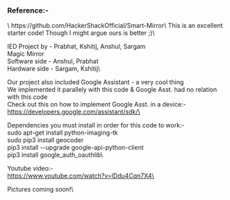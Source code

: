 <h3>Reference:-</h3>\
https://github.com/HackerShackOfficial/Smart-Mirror\
This is an excellent starter code! Though I might argue ours is better ;)\



IED Project by - Prabhat, Kshitij, Anshul, Sargam\
Magic Mirror\
Software side - Anshul, Prabhat\
Hardware side - Sargam, Kshitij\


Our project also included Google Assistant - a very cool thing\
We implemented it parallely with this code & Google Asst. had no relation with this code\
Check out this on how to implement Google Asst. in a device:-\
https://developers.google.com/assistant/sdk/\


Dependencies you must install in order for this code to work:-\
sudo apt-get install python-imaging-tk\
sudo pip3 install geocoder\
pip3 install --upgrade google-api-python-client\
pip3 install google_auth_oauthlib\


Youtube video:-\
https://www.youtube.com/watch?v=lDdu4Cqn7X4\


Pictures coming soon!\
